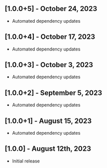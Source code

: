 ## [1.0.0+5] - October 24, 2023

* Automated dependency updates


## [1.0.0+4] - October 17, 2023

* Automated dependency updates


## [1.0.0+3] - October 3, 2023

* Automated dependency updates


## [1.0.0+2] - September 5, 2023

* Automated dependency updates


## [1.0.0+1] - August 15, 2023

* Automated dependency updates


## [1.0.0] - August 12th, 2023

* Initial release





